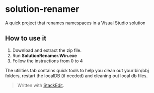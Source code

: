 
# solution-renamer
A quick project that renames namespaces in a Visual Studio solution
## How to use it
 1. Download and extract the zip file.
 2. Run **SolutionRenamer.Win.exe**
 3. Follow the instructions from 0 to 4

The utilities tab contains quick tools to help you clean out your bin/obj folders, restart the localDB (if needed) and cleaning out local db files.

> Written with [StackEdit](https://stackedit.io/).
